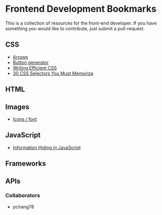 # Frontend Development Bookmarks

This is a collection of resources for the front-end developer. If you have something you would like to contribute, just submit a pull-request.

## CSS

* [Arrows](http://cssarrowplease.com/)
* [Button generator](http://www.cssbuttongenerator.com/)
* [Writing Efficient CSS](https://developer.mozilla.org/en-US/docs/Web/Guide/CSS/Writing_efficient_CSS)
* [30 CSS Selectors You Must Memorize](http://net.tutsplus.com/tutorials/html-css-techniques/the-30-css-selectors-you-must-memorize/)

## HTML

## Images 

* [Icons / font](http://icomoon.io)

## JavaScript

* [Information Hiding in JavaScript](http://weblog.bocoup.com/info-hiding-in-js/)

## Frameworks 

## APIs

### Collaborators

* pchang78


